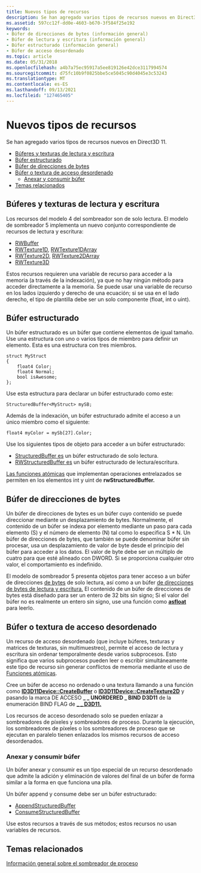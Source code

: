 ```yaml
---
title: Nuevos tipos de recursos
description: Se han agregado varios tipos de recursos nuevos en Direct3D 11.
ms.assetid: 597cc12f-dd0e-4603-b670-3f584f25e192
keywords:
- Búfer de direcciones de bytes (información general)
- Búfer de lectura y escritura (información general)
- Búfer estructurado (información general)
- Búfer de acceso desordenado
ms.topic: article
ms.date: 05/31/2018
ms.openlocfilehash: a4b7a75ec95917a5ee819126e42dce3117994574
ms.sourcegitcommit: d75fc10b9f0825bbe5ce5045c90d4045e3c53243
ms.translationtype: MT
ms.contentlocale: es-ES
ms.lasthandoff: 09/13/2021
ms.locfileid: "127465405"
---
```

# <a name="new-resource-types"></a>Nuevos tipos de recursos

Se han agregado varios tipos de recursos nuevos en Direct3D 11.

-   [Búferes y texturas de lectura y escritura](#readwrite-buffers-and-textures)
-   [Búfer estructurado](#structured-buffer)
-   [Búfer de direcciones de bytes](#byte-address-buffer)
-   [Búfer o textura de acceso desordenado](#unordered-access-buffer-or-texture)
    -   [Anexar y consumir búfer](#append-and-consume-buffer)
-   [Temas relacionados](#related-topics)

## <a name="readwrite-buffers-and-textures"></a>Búferes y texturas de lectura y escritura

Los recursos del modelo 4 del sombreador son de solo lectura. El modelo de sombreador 5 implementa un nuevo conjunto correspondiente de recursos de lectura y escritura:

-   [RWBuffer](/windows/desktop/direct3dhlsl/sm5-object-rwbuffer)
-   [RWTexture1D](/windows/desktop/direct3dhlsl/sm5-object-rwtexture1d), [RWTexture1DArray](/windows/desktop/direct3dhlsl/sm5-object-rwtexture1darray)
-   [RWTexture2D](/windows/desktop/direct3dhlsl/sm5-object-rwtexture2d), [RWTexture2DArray](/windows/desktop/direct3dhlsl/sm5-object-rwtexture2darray)
-   [RWTexture3D](/windows/desktop/direct3dhlsl/sm5-object-rwtexture3d)

Estos recursos requieren una variable de recurso para acceder a la memoria (a través de la indexación), ya que no hay ningún método para acceder directamente a la memoria. Se puede usar una variable de recurso en los lados izquierdo y derecho de una ecuación; si se usa en el lado derecho, el tipo de plantilla debe ser un solo componente (float, int o uint).

## <a name="structured-buffer"></a>Búfer estructurado

Un búfer estructurado es un búfer que contiene elementos de igual tamaño. Use una estructura con uno o varios tipos de miembro para definir un elemento. Esta es una estructura con tres miembros.


```
struct MyStruct
{
    float4 Color;
    float4 Normal;
    bool isAwesome;
};
```



Use esta estructura para declarar un búfer estructurado como este:


```
StructuredBuffer<MyStruct> mySB;
```



Además de la indexación, un búfer estructurado admite el acceso a un único miembro como el siguiente:


```
float4 myColor = mySb[27].Color;
```



Use los siguientes tipos de objeto para acceder a un búfer estructurado:

-   [StructuredBuffer es](/windows/desktop/direct3dhlsl/sm5-object-structuredbuffer) un búfer estructurado de solo lectura.
-   [RWStructuredBuffer es](/windows/desktop/direct3dhlsl/sm5-object-rwstructuredbuffer) un búfer estructurado de lectura/escritura.

[Las funciones atómicas](direct3d-11-advanced-stages-cs-atomic-functions.md) que implementan operaciones entrelazados se permiten en los elementos int y uint de **rwStructuredBuffer.**

## <a name="byte-address-buffer"></a>Búfer de direcciones de bytes

Un búfer de direcciones de bytes es un búfer cuyo contenido se puede direccionar mediante un desplazamiento de bytes. Normalmente, el contenido [](overviews-direct3d-11-resources-buffers-intro.md) de un búfer se indexa por elemento mediante un paso para cada elemento (S) y el número de elemento (N) tal como lo especifica S \* N. Un búfer de direcciones de bytes, que también se puede denominar búfer sin procesar, usa un desplazamiento de valor de byte desde el principio del búfer para acceder a los datos. El valor de byte debe ser un múltiplo de cuatro para que esté alineado con DWORD. Si se proporciona cualquier otro valor, el comportamiento es indefinido.

El modelo de sombreador 5 presenta objetos para tener acceso a un búfer de direcciones [de bytes](/windows/desktop/direct3dhlsl/sm5-object-byteaddressbuffer) de solo lectura, así como a un búfer [de direcciones de bytes de lectura y escritura.](/windows/desktop/direct3dhlsl/sm5-object-rwbyteaddressbuffer) El contenido de un búfer de direcciones de bytes está diseñado para ser un entero de 32 bits sin signo; Si el valor del búfer no es realmente un entero sin signo, use una función como [**asfloat**](/windows/desktop/direct3dhlsl/dx-graphics-hlsl-asfloat) para leerlo.

## <a name="unordered-access-buffer-or-texture"></a>Búfer o textura de acceso desordenado

Un recurso de acceso desordenado (que incluye búferes, texturas y matrices de texturas, sin multimuestreo), permite el acceso de lectura y escritura sin ordenar temporalmente desde varios subprocesos. Esto significa que varios subprocesos pueden leer o escribir simultáneamente este tipo de recurso sin generar conflictos de memoria mediante el uso de [Funciones atómicas](direct3d-11-advanced-stages-cs-atomic-functions.md).

Cree un búfer de acceso no ordenado o una textura llamando a una función como [**ID3D11Device::CreateBuffer**](/windows/desktop/api/D3D11/nf-d3d11-id3d11device-createbuffer) o [**ID3D11Device::CreateTexture2D**](/windows/desktop/api/D3D11/nf-d3d11-id3d11device-createtexture2d) y pasando la marca DE ACCESO **\_ \_ UNORDERED \_ BIND D3D11** de la enumeración BIND FLAG de [**\_ \_ D3D11.**](/windows/desktop/api/D3D11/ne-d3d11-d3d11_bind_flag)

Los recursos de acceso desordenado solo se pueden enlazar a sombreadores de píxeles y sombreadores de proceso. Durante la ejecución, los sombreadores de píxeles o los sombreadores de proceso que se ejecutan en paralelo tienen enlazados los mismos recursos de acceso desordenados.

### <a name="append-and-consume-buffer"></a>Anexar y consumir búfer

Un búfer anexar y consumir es un tipo especial de un recurso desordenado que admite la adición y eliminación de valores del final de un búfer de forma similar a la forma en que funciona una pila.

Un búfer append y consume debe ser un búfer estructurado:

-   [AppendStructuredBuffer](/windows/desktop/direct3dhlsl/sm5-object-appendstructuredbuffer)
-   [ConsumeStructuredBuffer](/windows/desktop/direct3dhlsl/sm5-object-consumestructuredbuffer)

Use estos recursos a través de sus métodos; estos recursos no usan variables de recursos.

## <a name="related-topics"></a>Temas relacionados

<dl> <dt>

[Información general sobre el sombreador de proceso](direct3d-11-advanced-stages-compute-shader.md)
</dt> </dl>

 

 